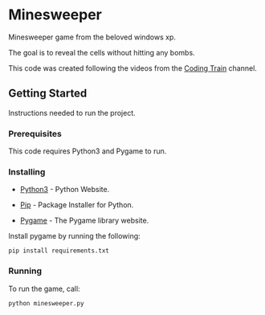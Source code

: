 # Minesweeper

Minesweeper game from the beloved windows xp.

The goal is to reveal the cells without hitting any bombs.

This code was created following the videos from the [Coding Train](https://www.youtube.com/user/shiffman) channel.

## Getting Started

Instructions needed to run the project.

### Prerequisites

This code requires Python3 and Pygame to run.

### Installing

* [Python3](https://www.python.org/download/releases/3.0/) - Python Website.

* [Pip](https://pip.pypa.io/en/stable/installing/) - Package Installer for Python.

* [Pygame](https://www.pygame.org/news) - The Pygame library website.

Install pygame by running the following:

```
pip install requirements.txt
```

### Running

To run the game, call:

```
python minesweeper.py
```